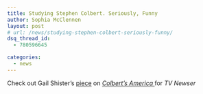 ```yaml
---
title: Studying Stephen Colbert. Seriously, Funny
author: Sophia McClennen
layout: post
# url: /news/studying-stephen-colbert-seriously-funny/
dsq_thread_id:
  - 780596645

categories: 
  - news
---
```

Check out Gail Shister’s [piece][1] on [*Colbert’s America* ][2]for *TV Newser*

 [1]: http://www.mediabistro.com/tvnewser/studying-stephen-colbert-seriously-funny_b138950
 [2]: http://www.amazon.com/Colberts-America-Democracy-Education-Politics/dp/1137014725/ref=sr_1_5?ie=UTF8&qid=1342727130&sr=8-5&keywords=colberts+america